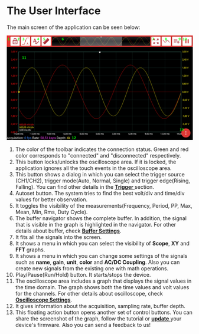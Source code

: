 # The User Interface

The main screen of the application can be seen below:

![](../../../../.gitbook/assets/image%20%28132%29.png)

1. The color of the toolbar indicates the connection status. Green and red color corresponds to "connected" and "disconnected" respectively.
2. This button locks/unlocks the oscilloscope area. If it is locked, the application ignores all the touch events in the oscilloscope area.
3. This button shows a dialog in which you can select the trigger source \(CH1/CH2\), trigger mode\(Auto, Normal, Single\) and trigger edge\(Rising, Falling\). You can find other details in the [**Trigger** ](scope-settings/trigger.md)section.
4. Autoset button. The system tries to find the best volt/div and time/div values for better observation.
5. It toggles the visibility of the measurements\(Frequency, Period, PP, Max, Mean, Min, Rms, Duty Cycle\).
6. The buffer navigator shows the complete buffer. In addition, the signal that is visible in the graph is highlighted in the navigator. For other details about buffer, check [**Buffer Settings**](buffer-settings.md).
7. It fits all the signals into the screen.
8. It shows a menu in which you can select the visibility of **Scope**, **XY** and **FFT** graphs. 
9. It shows a menu in which you can change some settings of the signals such as **name**, **gain**, **unit**, **color** and **AC/DC Coupling**. Also you can create new signals from the existing one with math operations. 
10. Play/Pause\(Run/Hold\) button. It starts/stops the device. 
11. The oscilloscope area includes a graph that displays the signal values in the time domain. The graph shows both the time values and volt values for the channels. For other details about oscilloscope, check [**Oscilloscope Settings**](scope-settings/).
12. It gives information about the acquisition, sampling rate, buffer depth.
13. This floating action button opens another set of control buttons. You can share the screenshot of the graph, follow the tutorial or [**update** ](firmware-update.md)your device's firmware. Also you can send a feedback to us!



